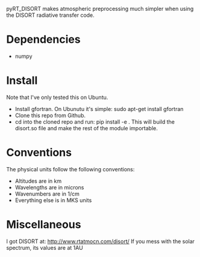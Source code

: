 pyRT_DISORT makes atmospheric preprocessing much simpler when using the DISORT radiative
transfer code. 

Dependencies
============
- numpy

Install
=======
Note that I've only tested this on Ubuntu.
- Install gfortran. On Ubunutu it's simple: sudo apt-get install gfortran
- Clone this repo from Github.
- cd into the cloned repo and run: pip install -e .  This will build the disort.so file 
  and make the rest of the module importable.

Conventions
===========
The physical units follow the following conventions:
- Altitudes are in km
- Wavelengths are in microns
- Wavenumbers are in 1/cm
- Everything else is in MKS units

Miscellaneous
=============
I got DISORT at: http://www.rtatmocn.com/disort/
If you mess with the solar spectrum, its values are at 1AU
